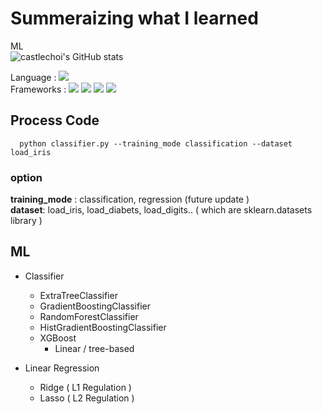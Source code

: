 # Summeraizing what I learned  
ML  
![castlechoi's GitHub stats](https://github-readme-stats.vercel.app/api?username=castlechoi&show_icons=true&theme=radical)


Language : <img src="https://img.shields.io/badge/Python-3776AB?style=flat&logo=Python&logoColor=white"/>  
Frameworks : <img src="https://img.shields.io/badge/PyTorch-EE4C2C?style=flat&logo=PyTorch&logoColor=white"/>
             <img src="https://img.shields.io/badge/Scikit_Learn-F7931E?style=flat&logo=Scikit-learn&logoColor=white"/>
             <img src="https://img.shields.io/badge/Numpy-013243?style=flat&logo=Numpy&logoColor=white"/>
             <img src="https://img.shields.io/badge/Pandas-150458?style=flat&logo=Pandas&logoColor=white"/>
             

## Process Code
```
  python classifier.py --training_mode classification --dataset load_iris
```
### option
**training_mode** : classification, regression (future update )  
**dataset**: load_iris, load_diabets, load_digits.. ( which are sklearn.datasets library )
  
## ML
- Classifier
  - ExtraTreeClassifier
  - GradientBoostingClassifier
  - RandomForestClassifier
  - HistGradientBoostingClassifier
  - XGBoost
    - Linear / tree-based

- Linear Regression
  - Ridge ( L1 Regulation )
  - Lasso ( L2 Regulation )
